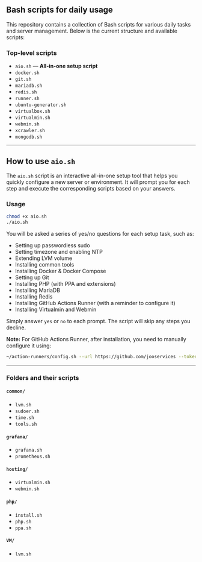 ## Bash scripts for daily usage

This repository contains a collection of Bash scripts for various daily tasks and server management. Below is the current structure and available scripts:


### Top-level scripts

- `aio.sh` — **All-in-one setup script**
- `docker.sh`
- `git.sh`
- `mariadb.sh`
- `redis.sh`
- `runner.sh`
- `ubuntu-generator.sh`
- `virtualbox.sh`
- `virtualmin.sh`
- `webmin.sh`
- `xcrawler.sh`
- `mongodb.sh`

---

## How to use `aio.sh`

The `aio.sh` script is an interactive all-in-one setup tool that helps you quickly configure a new server or environment. It will prompt you for each step and execute the corresponding scripts based on your answers.

### Usage

```bash
chmod +x aio.sh
./aio.sh
```

You will be asked a series of yes/no questions for each setup task, such as:
- Setting up passwordless sudo
- Setting timezone and enabling NTP
- Extending LVM volume
- Installing common tools
- Installing Docker & Docker Compose
- Setting up Git
- Installing PHP (with PPA and extensions)
- Installing MariaDB
- Installing Redis
- Installing GitHub Actions Runner (with a reminder to configure it)
- Installing Virtualmin and Webmin

Simply answer `yes` or `no` to each prompt. The script will skip any steps you decline.

**Note:** For GitHub Actions Runner, after installation, you need to manually configure it using:

```bash
~/action-runners/config.sh --url https://github.com/jooservices --token {your_token}
```

---

### Folders and their scripts

#### `common/`
- `lvm.sh`
- `sudoer.sh`
- `time.sh`
- `tools.sh`

#### `grafana/`
- `grafana.sh`
- `prometheus.sh`

#### `hosting/`
- `virtualmin.sh`
- `webmin.sh`

#### `php/`
- `install.sh`
- `php.sh`
- `ppa.sh`

#### `VM/`
- `lvm.sh`